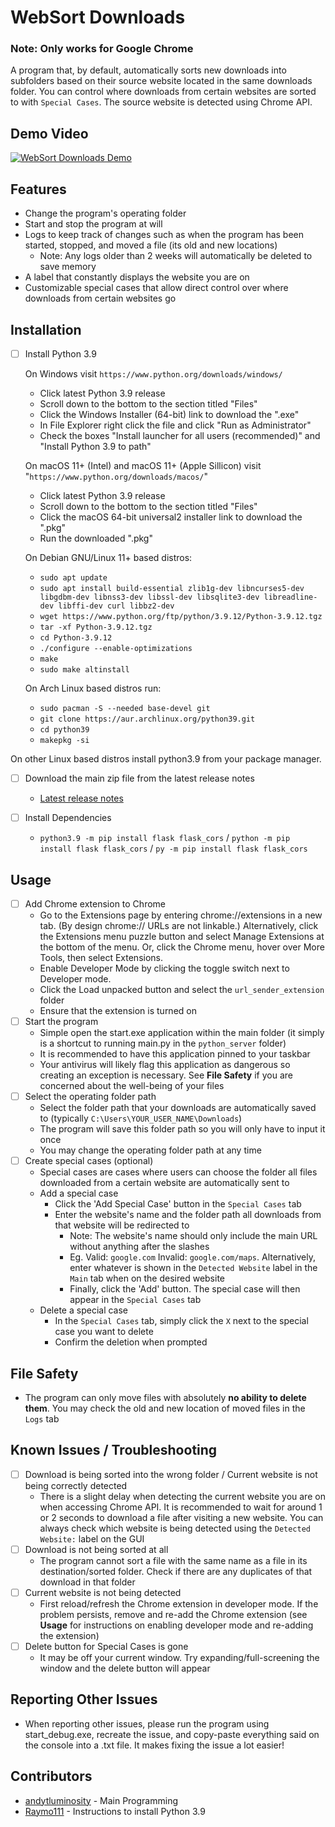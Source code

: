 # WebSort Downloads

### Note: Only works for Google Chrome

A program that, by default, automatically sorts new downloads into subfolders based on their source website located in the same downloads folder. You can control where downloads from certain websites are sorted to with `Special Cases`. The source website is detected using Chrome API.

## Demo Video
[![WebSort Downloads Demo](https://img.youtube.com/vi/UE_83abO78I/0.jpg)](https://www.youtube.com/watch?v=UE_83abO78I)

## Features

- Change the program's operating folder
- Start and stop the program at will
- Logs to keep track of changes such as when the program has been started, stopped, and moved a file (its old and new locations)
	- Note: Any logs older than 2 weeks will automatically be deleted to save memory
- A label that constantly displays the website you are on
- Customizable special cases that allow direct control over where downloads from certain websites go

## Installation

- [ ] Install Python 3.9
	
  On Windows visit `https://www.python.org/downloads/windows/`
	- Click latest Python 3.9 release
	- Scroll down to the bottom to the section titled "Files"
	- Click the Windows Installer (64-bit) link to download the ".exe"
	- In File Explorer right click the file and click "Run as Administrator"
	- Check the boxes "Install launcher for all users (recommended)" and "Install Python 3.9 to path"
	
	On macOS 11+ (Intel) and macOS 11+ (Apple Sillicon) visit "`https://www.python.org/downloads/macos/`"
	- Click latest Python 3.9 release
	- Scroll down to the bottom to the section titled "Files"
	- Click the macOS 64-bit universal2 installer link to download the ".pkg"
	- Run the downloaded ".pkg"
	
    On Debian GNU/Linux 11+ based distros:
    - `sudo apt update`
    - `sudo apt install build-essential zlib1g-dev libncurses5-dev libgdbm-dev libnss3-dev libssl-dev libsqlite3-dev libreadline-dev libffi-dev curl libbz2-dev`
    - `wget https://www.python.org/ftp/python/3.9.12/Python-3.9.12.tgz`
    - `tar -xf Python-3.9.12.tgz`
    - `cd Python-3.9.12`
    - `./configure --enable-optimizations`
    - `make`
    - `sudo make altinstall`

   On Arch Linux based distros run:
	- `sudo pacman -S --needed base-devel git`
 	- `git clone https://aur.archlinux.org/python39.git`
  	- `cd python39`
  	- `makepkg -si`
  	  
On other Linux based distros install python3.9 from your package manager.

- [ ]  Download the main zip file from the latest release notes
	- [Latest release notes](https://github.com/andytluminosity/WebSort-Downloads/releases/tag/v1.1.2)
 
- [ ] Install Dependencies
	- `python3.9 -m pip install flask flask_cors` / `python -m pip install flask flask_cors` / `py -m pip install flask flask_cors`
   
## Usage

- [ ] Add Chrome extension to Chrome
	- Go to the Extensions page by entering chrome://extensions in a new tab. (By design chrome:// URLs are not linkable.)
	  Alternatively, click the Extensions menu puzzle button and select Manage Extensions at the bottom of the menu.
	  Or, click the Chrome menu, hover over More Tools, then select Extensions.
	- Enable Developer Mode by clicking the toggle switch next to Developer mode.
	- Click the Load unpacked button and select the `url_sender_extension` folder	
	- Ensure that the extension is turned on
 - [ ] Start the program
	- Simple open the start.exe application within the main folder (it simply is a shortcut to running main.py in the `python_server` folder)
 	- It is recommended to have this application pinned to your taskbar
 	- Your antivirus will likely flag this application as dangerous so creating an exception is necessary. See **File Safety** if you are concerned about the well-being of your files
 - [ ] Select the operating folder path
	- Select the folder path that your downloads are automatically saved to (typically `C:\Users\YOUR_USER_NAME\Downloads`)
 	- The program will save this folder path so you will only have to input it once
 	- You may change the operating folder path at any time
 - [ ] Create special cases (optional)
	- Special cases are cases where users can choose the folder all files downloaded from a certain website are automatically sent to
	- Add a special case
		- Click the 'Add Special Case' button in the `Special Cases` tab
  		- Enter the website's name and the folder path all downloads from that website will be redirected to
			- Note: The website's name should only include the main URL without anything after the slashes
    		- Eg. Valid: `google.com` Invalid: `google.com/maps`. Alternatively, enter whatever is shown in the `Detected Website` label in the `Main` tab when on the desired website
      		- Finally, click the 'Add' button. The special case will then appear in the `Special Cases` tab
   - Delete a special case
      - In the `Special Cases` tab, simply click the `X` next to the special case you want to delete
      - Confirm the deletion when prompted

## File Safety
- The program can only move files with absolutely **no ability to delete them**. You may check the old and new location of moved files in the `Logs` tab

## Known Issues / Troubleshooting

- [ ] Download is being sorted into the wrong folder / Current website is not being correctly detected
	- There is a slight delay when detecting the current website you are on when accessing Chrome API. It is recommended to wait for around 1 or 2 seconds to download a file after visiting a new website.
 	You can always check which website is being detected using the `Detected Website:` label on the GUI
 - [ ] Download is not being sorted at all
	- The program cannot sort a file with the same name as a file in its destination/sorted folder. Check if there are any duplicates of that download in that folder
- [ ] Current website is not being detected
	- First reload/refresh the Chrome extension in developer mode. If the problem persists, remove and re-add the Chrome extension (see **Usage** for instructions on enabling developer mode and re-adding the extension)
- [ ] Delete button for Special Cases is gone
	- It may be off your current window. Try expanding/full-screening the window and the delete button will appear

## Reporting Other Issues
- When reporting other issues, please run the program using start_debug.exe, recreate the issue, and copy-paste everything said on the console into a .txt file. It makes fixing the issue a lot easier!

## Contributors
- [andytluminosity](https://github.com/andytluminosity) - Main Programming
- [Raymo111](https://github.com/Raymo111/kahoot-answer-bot) - Instructions to install Python 3.9
